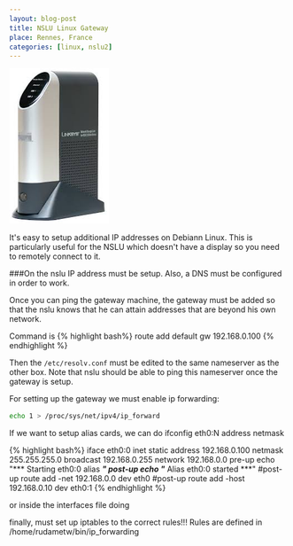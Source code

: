 ```yaml
---
layout: blog-post
title: NSLU Linux Gateway
place: Rennes, France
categories: [linux, nslu2]
---
```


<img class="center-block" src="/img/nslu2.jpg" alt="NSLU2.jpg"/>

It's easy to setup additional IP addresses on Debiann Linux. This is particularly useful for the NSLU which doesn't have a display so you need to remotely connect to it.

<!--more-->


###On the nslu
IP address must be setup. Also, a DNS must be configured in order to work.

Once you can ping the gateway machine, the gateway must be added so that the nslu knows that he can attain addresses that are beyond his own network.

Command is 
{% highlight bash%}
	route add default gw 192.168.0.100
{% endhighlight %}

Then the `/etc/resolv.conf` must be edited to the same nameserver as the other box. Note that nslu should be able to ping this nameserver once the gateway is setup.

For setting up the gateway we must enable ip forwarding:

```bash
echo 1 > /proc/sys/net/ipv4/ip_forward
```

If we want to setup alias cards, we can do
ifconfig eth0:N address    netmask

{% highlight bash%}
iface eth0:0 inet static
		address 192.168.0.100
		netmask 255.255.255.0
		broadcast 192.168.0.255
		network 192.168.0.0
		pre-up echo "*** Starting eth0:0 alias ***"
		post-up echo "*** Alias eth0:0 started ***"
		#post-up route add -net 192.168.0.0 dev eth0
		#post-up route add -host 192.168.0.10 dev eth0:1
{% endhighlight %}

or inside the interfaces file doing

finally, must set up iptables to the correct rules!!!
Rules are defined in /home/rudametw/bin/ip_forwarding

